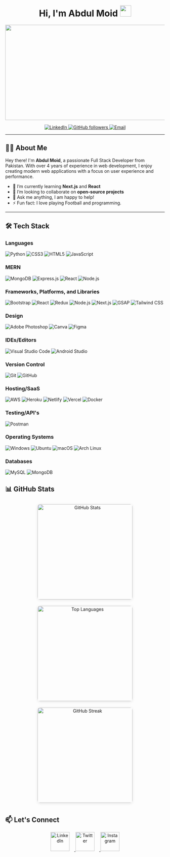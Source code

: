 <!-- Profile Header -->
<h1 align="center">Hi, I'm Abdul Moid <img src="https://media.giphy.com/media/hvRJCLFzcasrR4ia7z/giphy.gif" width="35px"></h1>

<!-- Add an animated GIF below the greeting -->
<p align="center">
    <img src="https://blog.hyperiondev.com/wp-content/uploads/2018/09/Blog-Article-MERN-Stack.jpg" width="700" height="300">
</p>

<p align="center">
    <a href="https://www.linkedin.com/in/abdulmoid37/">
        <img alt="LinkedIn" src="https://img.shields.io/badge/LinkedIn-0A66C2?style=for-the-badge&logo=linkedin&logoColor=white">
    </a>
    <a href="https://github.com/AbdulMoid337">
        <img alt="GitHub followers" src="https://img.shields.io/badge/GitHub-181717?style=for-the-badge&logo=github&logoColor=white">
    </a>
    <a href="mailto:abdulmoid337@example.com">
        <img alt="Email" src="https://img.shields.io/badge/Email-D14836?style=for-the-badge&logo=gmail&logoColor=white">
    </a>
</p>

---

<!-- About Me Section -->
## 🙋‍♂️ About Me

Hey there! I'm **Abdul Moid**, a passionate Full Stack Developer from Pakistan. With over 4 years of experience in web development, I enjoy creating modern web applications with a focus on user experience and performance.

- 🌱 I’m currently learning **Next.js** and **React**
- 👯 I’m looking to collaborate on **open-source projects**
- 💬 Ask me anything, I am happy to help!
- ⚡ Fun fact: I love playing Football and programming.

---

<!-- Skills Section -->
## 🛠 Tech Stack

### Languages
<p align="left">
  <img src="https://img.shields.io/badge/Python-FFD43B?style=for-the-badge&logo=python&logoColor=blue" alt="Python" />
  <img src="https://img.shields.io/badge/CSS3-1572B6?style=for-the-badge&logo=css3&logoColor=white" alt="CSS3" />
  <img src="https://img.shields.io/badge/HTML5-E34F26?style=for-the-badge&logo=html5&logoColor=white" alt="HTML5" />
  <img src="https://img.shields.io/badge/JavaScript-F7DF1E?style=for-the-badge&logo=javascript&logoColor=black" alt="JavaScript" />

</p>

### MERN

<p align="left">
<img src="https://img.shields.io/badge/MongoDB-47A248?style=for-the-badge&logo=mongodb&logoColor=white" alt="MongoDB" />
<img src="https://img.shields.io/badge/Express.js-000000?style=for-the-badge&logo=express&logoColor=white" alt="Express.js" />
<img src="https://img.shields.io/badge/React-61DAFB?style=for-the-badge&logo=react&logoColor=black" alt="React" />
<img src="https://img.shields.io/badge/Node.js-8CC84B?style=for-the-badge&logo=node.js&logoColor=white" alt="Node.js" />

</p>

### Frameworks, Platforms, and Libraries
<p align="left">
  <img src="https://img.shields.io/badge/Bootstrap-563D7C?style=for-the-badge&logo=bootstrap&logoColor=white" alt="Bootstrap" />
  <img src="https://img.shields.io/badge/React-20232A?style=for-the-badge&logo=react&logoColor=61DAFB" alt="React" />
  <img src="https://img.shields.io/badge/Redux-764ABC?style=for-the-badge&logo=redux&logoColor=white" alt="Redux" />
  <img src="https://img.shields.io/badge/Node.js-43853D?style=for-the-badge&logo=node.js&logoColor=white" alt="Node.js" />
    <img src="https://img.shields.io/badge/Next.js-000000?style=for-the-badge&logo=next.js&logoColor=white" alt="Next.js" />
    <img src="https://img.shields.io/badge/GSAP-88CC00?style=for-the-badge&logo=greensock&logoColor=white" alt="GSAP" />
<img src="https://img.shields.io/badge/Tailwind%20CSS-38B2AC?style=for-the-badge&logo=tailwindcss&logoColor=white" alt="Tailwind CSS" />


</p>

### Design
<p align="left">
  <img src="https://img.shields.io/badge/Adobe%20Photoshop-31A8FF?style=for-the-badge&logo=adobe%20photoshop&logoColor=white" alt="Adobe Photoshop" />
  <img src="https://img.shields.io/badge/Canva-00C4CC?style=for-the-badge&logo=canva&logoColor=white" alt="Canva" />
  <img src="https://img.shields.io/badge/Figma-000000?style=for-the-badge&logo=figma&logoColor=white" alt="Figma" />
</p>

### IDEs/Editors
<p align="left">
  <img src="https://img.shields.io/badge/Visual%20Studio%20Code-0078D4?style=for-the-badge&logo=visual%20studio%20code&logoColor=white" alt="Visual Studio Code" />
  <img src="https://img.shields.io/badge/Android%20Studio-3DDC84?style=for-the-badge&logo=android%20studio&logoColor=white" alt="Android Studio" />
</p>

### Version Control
<p align="left">
  <img src="https://img.shields.io/badge/Git-F05032?style=for-the-badge&logo=git&logoColor=white" alt="Git" />
  <img src="https://img.shields.io/badge/GitHub-181717?style=for-the-badge&logo=github&logoColor=white" alt="GitHub" />
</p>

### Hosting/SaaS
<p align="left">
  <img src="https://img.shields.io/badge/AWS-232F3E?style=for-the-badge&logo=amazon-aws&logoColor=white" alt="AWS" />
  <img src="https://img.shields.io/badge/Heroku-430098?style=for-the-badge&logo=heroku&logoColor=white" alt="Heroku" />
  <img src="https://img.shields.io/badge/Netlify-00C7B7?style=for-the-badge&logo=netlify&logoColor=white" alt="Netlify" />
    <img src="https://img.shields.io/badge/Vercel-000000?style=for-the-badge&logo=vercel&logoColor=white" alt="Vercel" />
      <img src="https://img.shields.io/badge/Docker-2496ED?style=for-the-badge&logo=docker&logoColor=white" alt="Docker" />


</p>

### Testing/API's

<p>
    <img src="https://img.shields.io/badge/Postman-FF6C37?style=for-the-badge&logo=postman&logoColor=white" alt="Postman" />

</p>

### Operating Systems
<p align="left">
  <img src="https://img.shields.io/badge/Windows-0078D6?style=for-the-badge&logo=windows&logoColor=white" alt="Windows" />
  <img src="https://img.shields.io/badge/Ubuntu-E95420?style=for-the-badge&logo=ubuntu&logoColor=white" alt="Ubuntu" />
  <img src="https://img.shields.io/badge/macOS-000000?style=for-the-badge&logo=apple&logoColor=white" alt="macOS" />
    <img src="https://img.shields.io/badge/Arch%20Linux-1793D1?style=for-the-badge&logo=arch-linux&logoColor=white" alt="Arch Linux" />

</p>

### Databases
<p align="left">
  <img src="https://img.shields.io/badge/MySQL-4479A1?style=for-the-badge&logo=mysql&logoColor=white" alt="MySQL" />
  <img src="https://img.shields.io/badge/MongoDB-4EA94B?style=for-the-badge&logo=mongodb&logoColor=white" alt="MongoDB" />
</p>

## 📊 GitHub Stats

<!-- GitHub Stats -->
<p align="center">
  <img src="https://github-readme-stats.vercel.app/api?username=AbdulMoid337&show_icons=true&theme=radical&count_private=true" alt="GitHub Stats" style="margin: 10px; width: 300px; border-radius: 8px; box-shadow: 0 2px 10px rgba(0, 0, 0, 0.1);"/>
  
  <img src="https://github-readme-stats.vercel.app/api/top-langs/?username=AbdulMoid337&layout=compact&theme=radical" alt="Top Languages" style="margin: 10px; width: 300px; border-radius: 8px; box-shadow: 0 2px 10px rgba(0, 0, 0, 0.1);"/>

  <img src="https://github-readme-streak-stats.herokuapp.com/?user=AbdulMoid337&theme=radical" alt="GitHub Streak" style="margin: 10px; width: 300px; border-radius: 8px; box-shadow: 0 2px 10px rgba(0, 0, 0, 0.1);"/>
</p>


## 📫 Let's Connect

<!-- Custom Social Icons -->
<p align="center">
    <a align="center" href="https://www.linkedin.com/in/abdulmoid37/"> 
    <img src="https://img.icons8.com/color/48/000000/linkedin.png" alt="LinkedIn" height="60" style="margin-right: 15px;">
        <a/>
            <a href="https://x.com/abdulmoid337" align="center">
    <img src="https://img.icons8.com/color/48/000000/twitter.png" alt="Twitter" height="60" style="margin-right: 15px;">
                <a/>
    <a align="center" href="https://www.instagram.com/webd_freak/"> 
    <img src="https://img.icons8.com/color/48/000000/instagram-new.png" alt="Instagram" height="60">
                                 <a/>
</p>
